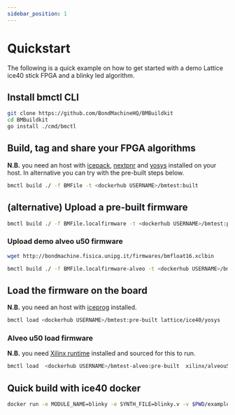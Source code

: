 ```yaml
---
sidebar_position: 1
---
```


# Quickstart

The following is a quick example on how to get started with a demo Lattice ice40 stick FPGA and a blinky led algorithm.

## Install bmctl CLI

```bash
git clone https://github.com/BondMachineHQ/BMBuildkit
cd BMBuildkit 
go install ./cmd/bmctl
```

## Build, tag and share your FPGA algorithms

__N.B.__ you need an host
with [icepack](https://github.com/YosysHQ/icestorm), [nextpnr](https://github.com/YosysHQ/nextpnr)
and [yosys](https://github.com/YosysHQ/yosys) installed on your host. In alternative you can try with the pre-built
steps below.

```bash
bmctl build ./ -f BMFile -t <dockerhub USERNAME>/bmtest:built
```

## (alternative) Upload a pre-built firmware

```bash
bmctl build ./ -f BMFile.localfirmware -t <dockerhub USERNAME>/bmtest:pre-built
```

### Upload demo alveo u50 firmware

```bash
wget http://bondmachine.fisica.unipg.it/firmwares/bmfloat16.xclbin

bmctl build ./ -f BMFile.localfirmware-alveo -t <dockerhub USERNAME>/bmtest-alveo:pre-built
```

## Load the firmware on the board

__N.B.__ you need an host with [iceprog](https://github.com/YosysHQ/icestorm) installed.

```bash
bmctl load <dockerhub USERNAME>/bmtest:pre-built lattice/ice40/yosys
```

### Alveo u50 load firmware

__N.B.__ you need [Xilinx runtime](https://github.com/Xilinx/Xilinx_Base_Runtime) installed and sourced for this to run.

```bash
bmctl load  <dockerhub USERNAME>/bmtest-alveo:pre-built  xilinx/alveou50/xrt
```

## Quick build with ice40 docker

```bash
docker run -e MODULE_NAME=blinky -e SYNTH_FILE=blinky.v -v $PWD/examples/blinky:/opt/source -ti dciangot/yosys bash
```
